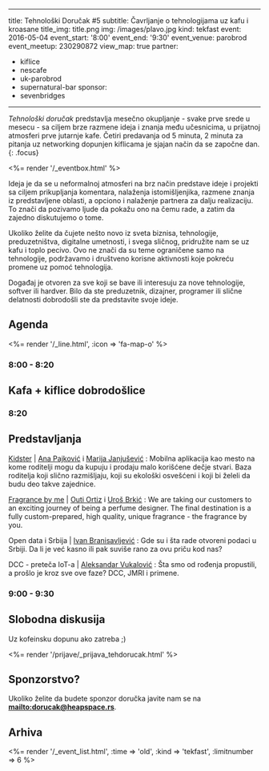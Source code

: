 ---
title: Tehnološki Doručak #5
subtitle: Čavrljanje o tehnologijama uz kafu i kroasane
title_img: title.png
img: /images/plavo.jpg
kind: tekfast
event: 2016-05-04
event_start: '8:00'
event_end: '9:30'
event_venue: parobrod
event_meetup: 230290872
view_map: true
partner:
  - kiflice
  - nescafe
  - uk-parobrod
  - supernatural-bar
sponsor:
  - sevenbridges
----------------

_Tehnološki doručak_ predstavlja mesečno okupljanje - svake prve srede u mesecu -
sa ciljem brze razmene ideja i znanja među učesnicima, u prijatnoj atmosferi prve
jutarnje kafe. Četiri predavanja od 5 minuta, 2 minuta za pitanja uz networking
dopunjen kiflicama je sjajan način da se započne dan.
{: .focus}

<%= render '/_eventbox.html' %>

Ideja je da se u neformalnoj atmosferi na brz način predstave ideje i projekti sa ciljem
prikupljanja komentara, nalaženja istomišljenjika, razmene znanja iz
predstavljene oblasti, a opciono i nalaženje partnera za dalju realizaciju. To
znači da pozivamo ljude da pokažu ono na čemu rade, a zatim da zajedno
diskutujemo o tome.

Ukoliko želite da čujete nešto novo iz sveta biznisa, tehnologije,
preduzetništva, digitalne umetnosti, i svega sličnog, pridružite nam se uz kafu
i toplo pecivo. Ovo ne znači da su teme ograničene samo na tehnologije, podržavamo i
društveno korisne aktivnosti koje pokreću promene uz pomoć tehnologija.

Događaj je otvoren za sve koji se bave ili interesuju za nove tehnologije,
softver ili hardver. Bilo da ste preduzetnik, dizajner, programer ili slične
delatnosti dobrodošli ste da predstavite svoje ideje.



## Agenda

<div class="agenda" markdown="1">
<%= render '/_line.html', :icon => 'fa-map-o' %>

### 8:00 - 8:20

## Kafa + kiflice dobrodošlice

### 8:20

## Predstavljanja


[Kidster](http://www.getkidster.com/) | [Ana Pajković](https://me.linkedin.com/in/anavujisic) i [Marija Janjušević](https://rs.linkedin.com/in/marijajanjusevic)
: Mobilna aplikacija kao mesto na kome roditelji mogu da kupuju i prodaju malo korišćene dečje stvari. Baza roditelja koji slično razmišljaju, koji su ekološki osvešćeni i koji bi želeli da budu deo takve zajednice. 

[Fragrance by me](http://fragranceby.me/) | [Outi Ortiz](https://www.linkedin.com/in/outiortiz) i [Uroš Brkić](https://de.linkedin.com/in/urosbrkic)
: We are taking our customers to an exciting journey of being a perfume designer. The final destination is a fully custom-prepared, high quality, unique fragrance - the fragrance by you.

Open data i Srbija | [Ivan Branisavljević](https://www.linkedin.com/in/ivanbranisavljevic)
: Gde su i šta rade otvoreni podaci u Srbiji. Da li je već kasno ili pak suviše rano za ovu priču kod nas?

DCC - preteča IoT-a | [Aleksandar Vukalović](https://rs.linkedin.com/in/aleksandar-vukalovic-bb71a486)
: Šta smo od rođenja propustili, a prošlo je kroz sve ove faze? DCC, JMRI i primene.

### 9:00 - 9:30

## Slobodna diskusija

Uz kofeinsku dopunu ako zatreba ;)

</div>



<%= render '/prijave/_prijava_tehdorucak.html' %>

## Sponzorstvo?

Ukoliko želite da budete sponzor doručka javite nam se na **<mailto:dorucak@heapspace.rs>**.

## Arhiva

<%= render '/_event_list.html', :time => 'old', :kind => 'tekfast', :limitnumber => 6 %>
